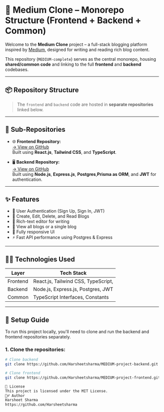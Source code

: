 # 📰 Medium Clone – Monorepo Structure (Frontend + Backend + Common)

Welcome to the **Medium Clone** project – a full-stack blogging platform inspired by [Medium](https://medium.com), designed for writing and reading rich blog content.

This repository (`MEDIUM-complete`) serves as the central monorepo, housing **shared/common code** and linking to the full **frontend** and **backend** codebases.

---

## 📦 Repository Structure

> The `frontend` and `backend` code are hosted in **separate repositories** linked below.

---

## 🔗 Sub-Repositories

- 🌐 **Frontend Repository:**  
  [→ View on GitHub](https://github.com/Harsheetsharma/MEDIUM-project-frontend)  
  Built using **React.js**, **Tailwind CSS**, and **TypeScript**.

- 🖥️ **Backend Repository:**  
  [→ View on GitHub](https://github.com/Harsheetsharma/MEDIUM-project-backend)  
  Built using **Node.js**, **Express.js**, **Postgres**,**Prisma as ORM**, and **JWT** for authentication.

---

## ✨ Features

- 🔐 User Authentication (Sign Up, Sign In, JWT)
- 📝 Create, Edit, Delete, and Read Blogs
- 🧠 Rich-text editor for writing
- 📖 View all blogs or a single blog
- 📱 Fully responsive UI
- ⚡ Fast API performance using Postgres & Express

---

## 🧑‍💻 Technologies Used

| Layer     | Tech Stack                                |
|-----------|-------------------------------------------|
| Frontend  | React.js, Tailwind CSS, TypeScript,       |
| Backend   | Node.js, Express.js, Postgres, JWT        |
| Common    | TypeScript Interfaces, Constants          |

---

## 📂 Setup Guide

To run this project locally, you'll need to clone and run the backend and frontend repositories separately.

### 1. Clone the repositories:

```bash
# Clone backend
git clone https://github.com/Harsheetsharma/MEDIUM-project-backend.git

# Clone frontend
git clone https://github.com/Harsheetsharma/MEDIUM-project-frontend.git

🧾 License
This project is licensed under the MIT License.
🙋‍♂️ Author
Harsheet Sharma
https://github.com/Harsheetsharma
